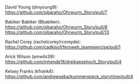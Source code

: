 David Young (dmyoung9):
https://github.com/sjbaraho/Ohrwurm_Story/pull/7

Babiker Babiker (Bbabiker):
https://github.com/sjbaraho/Ohrwurm_Story/pull/8
https://github.com/sjbaraho/Ohrwurm_Story/pull/13

Rachel Corey (rachelcorey/rcoreyde): 
https://github.com/cadkiso1/fernweh_teamexercise/pull/1

Arick Wilson (amwils39):
https://github.com/mhende18/dreikaesehoch_Story/pull/4

Kelsey Franks (kfrank4):
https://github.com/andrewseba/kummerspeck_storytime/pull/4
